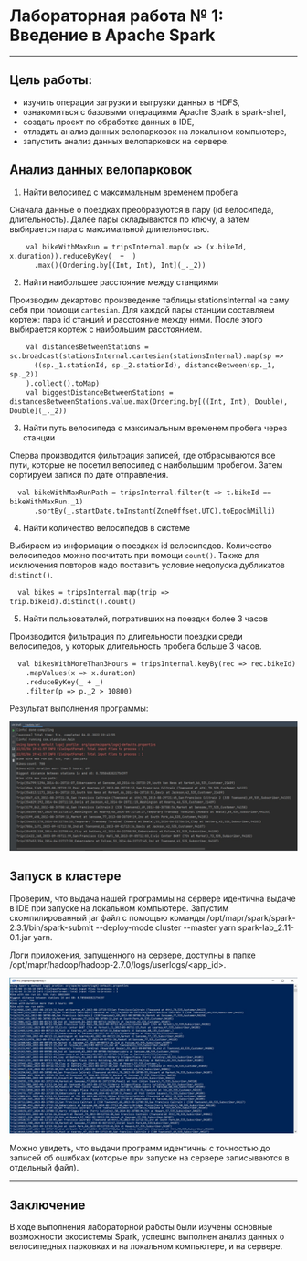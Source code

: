 # Лабораторная работа № 1: Введение в Apache Spark
***

## Цель работы:
* изучить операции загрузки и выгрузки данных в HDFS,
* ознакомиться с базовыми операциями Apache Spark в spark-shell,
* создать проект по обработке данных в IDE,
* отладить анализ данных велопарковок на локальном компьютере,
* запустить анализ данных велопарковок на сервере.


## Анализ данных велопарковок

1. Найти велосипед с максимальным временем пробега

Сначала данные о поездках преобразуются в пару (id велосипеда, длительность).
Далее пары складываются по ключу, а затем выбирается пара с максимальной длительностью.

```
    val bikeWithMaxRun = tripsInternal.map(x => (x.bikeId, x.duration)).reduceByKey(_ + _)
      .max()(Ordering.by[(Int, Int), Int](_._2))
```

2. Найти наибольшее расстояние между станциями

Производим декартово произведение таблицы stationsInternal на саму себя при помощи ```cartesian```. Для каждой пары станции составляем кортеж: пара id станций и расстояние между ними. После этого выбирается кортеж с наибольшим расстоянием.

```
    val distancesBetweenStations = sc.broadcast(stationsInternal.cartesian(stationsInternal).map(sp =>
      ((sp._1.stationId, sp._2.stationId), distanceBetween(sp._1, sp._2))
    ).collect().toMap)
    val biggestDistanceBetweenStations = distancesBetweenStations.value.max(Ordering.by[((Int, Int), Double), Double](_._2))
```

3. Найти путь велосипеда с максимальным временем пробега через станции

Сперва производится фильтрация записей, где отбрасываются все пути, которые не посетил велосипед с наибольшим пробегом.
Затем сортируем записи по дате отправления.

```
  val bikeWithMaxRunPath = tripsInternal.filter(t => t.bikeId == bikeWithMaxRun._1)
      .sortBy(_.startDate.toInstant(ZoneOffset.UTC).toEpochMilli)
```

4. Найти количество велосипедов в системе

Выбираем из информации о поездках id велосипедов. Количество велосипедов можно посчитать при помощи ```count()```. Также для исключения повторов надо поставить условие недопуска дубликатов ```distinct()```.

```
  val bikes = tripsInternal.map(trip => trip.bikeId).distinct().count()
```

5. Найти пользователей, потративших на поездки более 3 часов

Производится фильтрация по длительности поездки среди велосипедов, у которых длительность пробега больше 3 часов.

```
  val bikesWithMoreThan3Hours = tripsInternal.keyBy(rec => rec.bikeId)
    .mapValues(x => x.duration)
    .reduceByKey(_ + _)
    .filter(p => p._2 > 10800)
```

Результат выполнения программы:

![Вывод программы](https://github.com/Code5150/Bigdata_Lab1/blob/master/img/results.jpg)

## Запуск в кластере

Проверим, что выдача нашей программы на сервере идентична выдаче в IDE при запуске на локальном компьютере. Запустим скомпилированный jar файл с помощью команды /opt/mapr/spark/spark-2.3.1/bin/spark-submit --deploy-mode cluster --master yarn spark-lab_2.11-0.1.jar yarn.

Логи приложения, запущенного на сервере, доступны в папке /opt/mapr/hadoop/hadoop-2.7.0/logs/userlogs/<app_id>.

![Вывод программы в кластере](https://github.com/Code5150/Bigdata_Lab1/blob/master/img/results_cluster.jpg)

Можно увидеть, что выдачи программ идентичны с точностью до записей об ошибках (которые при запуске на сервере записываются в отдельный файл).

***

## Заключение

В ходе выполнения лабораторной работы были изучены основные возможности экосистемы Spark, успешно выполнен анализ данных о велосипедных парковках и на локальном компьютере, и на сервере.